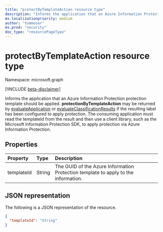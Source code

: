 ```yaml
---
title: "protectByTemplateAction resource type"
description: "Informs the application that an Azure Information Protection protection template should be applied."
ms.localizationpriority: medium
author: "tommoser"
ms.prod: "security"
doc_type: "resourcePageType"
---
```


# protectByTemplateAction resource type

Namespace: microsoft.graph

[!INCLUDE [beta-disclaimer](../../includes/beta-disclaimer.md)]

Informs the application that an Azure Information Protection protection template should be applied. **protectionByTemplateAction** may be returned by [evaluateApplication](../api/informationprotectionlabel-evaluateapplication.md) or [evaluateClassificationResults](../api/informationprotectionlabel-evaluateclassificationresults.md) if the resulting label has been configured to apply protection. The consuming application must read the templateId from the result and then use a client library, such as the Microsoft Information Protection SDK, to apply protection via Azure Information Protection.

## Properties

| Property   | Type   | Description                                                                        |
| :--------- | :----- | :--------------------------------------------------------------------------------- |
| templateId | String | The GUID of the Azure Information Protection template to apply to the information. |

## JSON representation

The following is a JSON representation of the resource.

<!-- {
  "blockType": "resource",
  "optionalProperties": [

  ],
  "@odata.type": "microsoft.graph.protectByTemplateAction",
  "baseType": "microsoft.graph.informationProtectionAction"
}-->

```json
{
  "templateId": "String"
}
```

<!-- uuid: 16cd6b66-4b1a-43a1-adaf-3a886856ed98
2019-02-04 14:57:30 UTC -->
<!-- {
  "type": "#page.annotation",
  "description": "protectByTemplateAction resource",
  "keywords": "",
  "section": "documentation",
  "tocPath": ""
}-->


